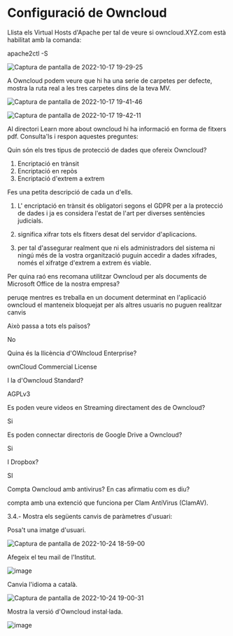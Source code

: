 # Configuració de Owncloud 

Llista els Virtual Hosts d'Apache per tal de veure si owncloud.XYZ.com està habilitat amb la comanda:

apache2ctl -S

![Captura de pantalla de 2022-10-17 19-29-25](https://user-images.githubusercontent.com/116022089/196243819-6cc7d11f-ffd5-488f-9bc5-79ac2a3c4b46.png)

 A Owncloud podem veure que hi ha una serie de carpetes per defecte, mostra la ruta real a les tres carpetes dins de la teva MV.
 
 ![Captura de pantalla de 2022-10-17 19-41-46](https://user-images.githubusercontent.com/116022089/196245970-4d5d6c98-d72d-496a-9cb9-b19a1b66bde5.png)

![Captura de pantalla de 2022-10-17 19-42-11](https://user-images.githubusercontent.com/116022089/196246050-834dbf2f-8b43-4c0a-9fb2-7525ca88dd29.png)

Al directori Learn more about owncloud hi ha informació en forma de fitxers pdf. Consulta'ls i respon aquestes preguntes:

Quin són els tres tipus de protecció de dades que ofereix Owncloud?

1. Encriptació en trànsit
2. Encriptació en repòs
3. Encriptació d'extrem a extrem

Fes una petita descripció de cada un d'ells.

1. L' encriptació en trànsit és obligatori segons el GDPR per a la protecció de dades i ja es considera l'estat de l'art per diverses sentències judicials.

2. significa xifrar tots els fitxers desat del servidor d'aplicacions.

3. per tal d'assegurar realment que ni els administradors del sistema ni ningú més de la vostra organització puguin accedir a dades xifrades, només el xifratge d'extrem a extrem és viable.

Per quina raó ens recomana utilitzar Owncloud per als documents de Microsoft Office de la nostra empresa?

peruqe mentres es treballa en un document determinat en l'aplicació owncloud el manteneix bloquejat per als altres usuaris no puguen realitzar canvis

Això passa a tots els països?

No

Quina és la llicència d'OWncloud Enterprise?

ownCloud Commercial License 

I la d'Owncloud Standard?

AGPLv3

Es poden veure videos en Streaming directament des de Owncloud?

Si

Es poden connectar directoris de Google Drive a Owncloud?

Si

I Dropbox?

SI

Compta Owncloud amb antivirus? En cas afirmatiu com es diu?

compta amb una extenció que funciona per Clam AntiVirus (ClamAV).

3.4.- Mostra els següents canvis de paràmetres d'usuari:

Posa't una imatge d'usuari.

![Captura de pantalla de 2022-10-24 18-59-00](https://user-images.githubusercontent.com/116022089/197583040-c5f05cb6-2ed4-4ca5-8021-6ba760cbf65a.png)

Afegeix el teu mail de l'Institut.

![image](https://user-images.githubusercontent.com/116022089/197583160-bad4ff6f-2a1f-4720-bde1-6585c29154b0.png)

Canvia l'idioma a català.

![Captura de pantalla de 2022-10-24 19-00-31](https://user-images.githubusercontent.com/116022089/197583364-f093ca1c-504f-4435-b6fe-aa92a82b918f.png)

Mostra la versió d'Owncloud instal·lada.

![image](https://user-images.githubusercontent.com/116022089/197583457-d9a7efd7-f366-4a79-a442-afdb8a81da28.png)

